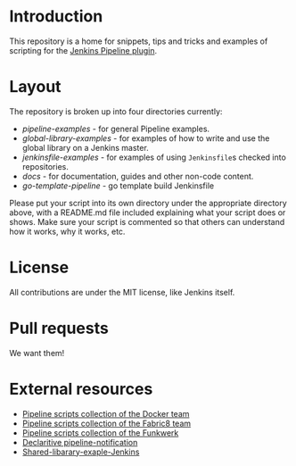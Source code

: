 # Introduction

This repository is a home for snippets, tips and tricks and examples of scripting for the [Jenkins Pipeline plugin](https://github.com/jenkinsci/workflow-plugin/blob/master/README.md).

# Layout

The repository is broken up into four directories currently:

* *pipeline-examples* - for general Pipeline examples.
* *global-library-examples* - for examples of how to write and use the global library on a Jenkins master.
* *jenkinsfile-examples* - for examples of using `Jenkinsfile`s checked into repositories.
* *docs* - for documentation, guides and other non-code content.
* *go-template-pipeline* - go template build Jenkinsfile 

Please put your script into its own directory under the appropriate directory above, with a README.md file included explaining what your script does or shows. Make sure your script is commented so that others can understand how it works, why it works, etc.

# License

All contributions are under the MIT license, like Jenkins itself.

# Pull requests

We want them!

# External resources

* [Pipeline scripts collection of the Docker team](https://github.com/docker/jenkins-pipeline-scripts)
* [Pipeline scripts collection of the Fabric8 team](https://github.com/fabric8io/jenkins-pipeline-library)
* [Pipeline scripts collection of the Funkwerk](https://github.com/funkwerk/jenkins-workflow)
* [Declaritive pipeline-notification](https://jenkins.io/blog/2017/02/15/declarative-notifications/)
* [Shared-libarary-exaple-Jenkins](https://jenkins.io/blog/2017/10/02/pipeline-templates-with-shared-libraries/)
